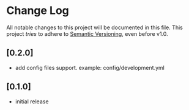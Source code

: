 # Change Log

All notable changes to this project will be documented in this file.
This project *tries* to adhere to [Semantic Versioning](http://semver.org/), even before v1.0.

## [0.2.0]
- add config files support. example: config/development.yml

## [0.1.0]
- initial release
